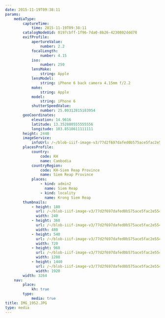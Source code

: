 ```yaml
---
date: 2015-11-19T09:38:11
params:
    mediaType:
        captureTime:
            time: 2015-11-19T09:38:11
        catalogNodeUid: 0197cbff-1f96-7da0-8b26-4230802ddd78
        exifProfile:
            apertureValue:
                number: 2.2
            focalLength:
                number: 4.15
            iso:
                number: 250
            lensMake:
                string: Apple
            lensModel:
                string: iPhone 6 back camera 4.15mm f/2.2
            make:
                string: Apple
            model:
                string: iPhone 6
            shutterSpeedValue:
                number: 25.00312815183954
        geoCoordinates:
            elevation: 14.9616
            latitude: 13.352880555555556
            longitude: 103.8518611111111
        height: 2448
        imageService:
            infoUrl: /~/blob-iiif-image-v3/77d2f697dafed0b575ace5fac2e5546df3554366486a67850330fc69245a68e7/info.json
        placesProfile:
            country:
                code: KH
                name: Cambodia
            countryRegion:
                code: KH-Siem Reap Province
                name: Siem Reap Province
            places:
                - kind: admin2
                  name: Siem Reap
                - kind: locality
                  name: Krong Siem Reap
        thumbnails:
            - height: 180
              url: /~/blob-iiif-image-v3/77d2f697dafed0b575ace5fac2e5546df3554366486a67850330fc69245a68e7/full/240%2C180/0/default.jpg
              width: 240
            - height: 360
              url: /~/blob-iiif-image-v3/77d2f697dafed0b575ace5fac2e5546df3554366486a67850330fc69245a68e7/full/480%2C360/0/default.jpg
              width: 480
            - height: 540
              url: /~/blob-iiif-image-v3/77d2f697dafed0b575ace5fac2e5546df3554366486a67850330fc69245a68e7/full/720%2C540/0/default.jpg
              width: 720
            - height: 960
              url: /~/blob-iiif-image-v3/77d2f697dafed0b575ace5fac2e5546df3554366486a67850330fc69245a68e7/full/1280%2C960/0/default.jpg
              width: 1280
            - height: 1440
              url: /~/blob-iiif-image-v3/77d2f697dafed0b575ace5fac2e5546df3554366486a67850330fc69245a68e7/full/1920%2C1440/0/default.jpg
              width: 1920
        width: 3264
    nav:
        place:
            kh: true
        type:
            media: true
title: IMG_1952.JPG
type: media
---
```

